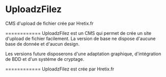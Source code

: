UploadzFilez
============

CMS d'upload de fichier crée par Hretix.fr

============
UploadzFilez est un CMS qui permet de crée un site d'upload de fichier facilement.
La version de base ne dispose d'aucune base de donnée et d'aucun design.

Les versions future disposerons d'une adaptation graphique, d'intégration de BDD et d'un systéme de cryptage.

============
UploadzFilez est crée par Hretix.fr
